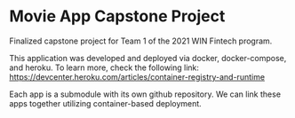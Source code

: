 # Movie App Capstone Project

Finalized capstone project for Team 1 of the 2021 WIN Fintech program.

This application was developed and deployed via docker, docker-compose, and heroku. To learn more, check the following link: https://devcenter.heroku.com/articles/container-registry-and-runtime

Each app is a submodule with its own github repository. We can link these apps together utilizing container-based deployment.